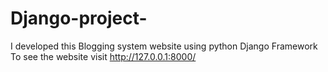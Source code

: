 # Django-project-
I developed this Blogging system website using python Django Framework To see the website visit http://127.0.0.1:8000/
